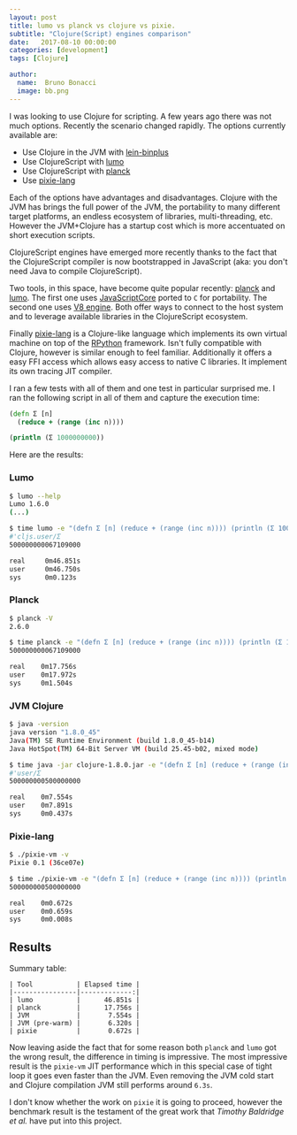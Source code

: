 ```yaml
---
layout: post
title: lumo vs planck vs clojure vs pixie.
subtitle: "Clojure(Script) engines comparison"
date:   2017-08-10 00:00:00
categories: [development]
tags: [Clojure]

author:
  name:  Bruno Bonacci
  image: bb.png
---
```


I was looking to use Clojure for scripting. A few years ago there was
not much options. Recently the scenario changed rapidly. The options
currently available are:

  * Use Clojure in the JVM with [lein-binplus](https://github.com/BrunoBonacci/lein-binplus)
  * Use ClojureScript with [lumo](https://github.com/anmonteiro/lumo)
  * Use ClojureScript with [planck](https://github.com/mfikes/planck)
  * Use [pixie-lang](https://github.com/pixie-lang/pixie)


Each of the options have advantages and disadvantages. Clojure with
the JVM has brings the full power of the JVM, the portability to many
different target platforms, an endless ecosystem of libraries,
multi-threading, etc. However the JVM+Clojure has a startup cost
which is more accentuated on short execution scripts.

ClojureScript engines have emerged more recently thanks to the fact
that the ClojureScript compiler is now bootstrapped in JavaScript
(aka: you don't need Java to compile ClojureScript).

Two tools, in this space, have become quite popular
recently: [planck](https://github.com/mfikes/planck)
and [lumo](https://github.com/anmonteiro/lumo). The first one
uses
[JavaScriptCore](https://developer.apple.com/documentation/javascriptcore) ported
to `C` for portability. The second one
uses [V8 engine](https://github.com/v8/v8).  Both offer ways to
connect to the host system and to leverage available libraries in the
ClojureScript ecosystem.

Finally [pixie-lang](https://github.com/pixie-lang/pixie) is a
Clojure-like language which implements its own virtual machine on top
of the [RPython](https://rpython.readthedocs.io/en/latest/) framework.
Isn't fully compatible with Clojure, however is similar enough to feel
familiar. Additionally it offers a easy FFI access which allows
easy access to native C libraries. It implement its own tracing JIT
compiler.

I ran a few tests with all of them and one test in particular surprised me.
I ran the following script in all of them and capture the execution time:

``` clojure
(defn Σ [n]
  (reduce + (range (inc n))))

(println (Σ 1000000000))
```

Here are the results:

### Lumo

``` bash
$ lumo --help
Lumo 1.6.0
(...)

$ time lumo -e "(defn Σ [n] (reduce + (range (inc n)))) (println (Σ 1000000000))"
#'cljs.user/Σ
500000000067109000

real     0m46.851s
user     0m46.750s
sys      0m0.123s
```

### Planck

``` bash
$ planck -V
2.6.0

$ time planck -e "(defn Σ [n] (reduce + (range (inc n)))) (println (Σ 1000000000))"
500000000067109000

real    0m17.756s
user    0m17.972s
sys     0m1.504s
```

### JVM Clojure

``` bash
$ java -version
java version "1.8.0_45"
Java(TM) SE Runtime Environment (build 1.8.0_45-b14)
Java HotSpot(TM) 64-Bit Server VM (build 25.45-b02, mixed mode)

$ time java -jar clojure-1.8.0.jar -e "(defn Σ [n] (reduce + (range (inc n)))) (println (Σ 1000000000))"
#'user/Σ
500000000500000000

real    0m7.554s
user    0m7.891s
sys     0m0.437s
```

### Pixie-lang

``` bash
$ ./pixie-vm -v
Pixie 0.1 (36ce07e)

$ time ./pixie-vm -e "(defn Σ [n] (reduce + (range (inc n)))) (println (Σ 1000000000))"
500000000500000000

real    0m0.672s
user    0m0.659s
sys     0m0.008s
```

## Results

Summary table:

``` text
| Tool           | Elapsed time |
|----------------|-------------:|
| lumo           |      46.851s |
| planck         |      17.756s |
| JVM            |       7.554s |
| JVM (pre-warm) |       6.320s |
| pixie          |       0.672s |
```


Now leaving aside the fact that for some reason both `planck` and
`lumo` got the wrong result, the difference in timing is impressive.
The most impressive result is the `pixie-vm` JIT performance which in
this special case of tight loop it goes even faster than the JVM.
Even removing the JVM cold start and Clojure compilation JVM still
performs around `6.3s`.

I don't know whether the work on `pixie` it is going to proceed,
however the benchmark result is the testament of the great work
that _Timothy Baldridge et al._ have put into this project.
